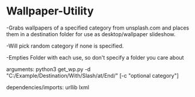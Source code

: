 # Wallpaper-Utility

-Grabs wallpapers of a specified category from unsplash.com and places them in a destination folder for use as desktop/wallpaper slideshow.

-Will pick random category if none is specified.

-Empties Folder with each use, so don't specify a folder you care about

arguments:
python3 get_wp.py -d "C:/Example/Destination/With/Slash/at/End/" [-c "optional category"]

dependencies/imports:
urllib
lxml

